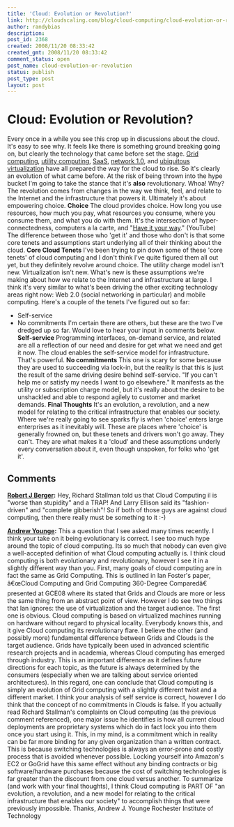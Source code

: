 ```yaml
---
title: 'Cloud: Evolution or Revolution?'
link: http://cloudscaling.com/blog/cloud-computing/cloud-evolution-or-revolution/
author: randybias
description: 
post_id: 2368
created: 2008/11/20 08:33:42
created_gmt: 2008/11/20 08:33:42
comment_status: open
post_name: cloud-evolution-or-revolution
status: publish
post_type: post
layout: post
---
```


# Cloud: Evolution or Revolution?

Every once in a while you see this crop up in discussions about the cloud. It's easy to see why. It feels like there is something ground breaking going on, but clearly the technology that came before set the stage. [Grid computing](http://en.wikipedia.org/wiki/Grid_computing), [utility computing](http://en.wikipedia.org/wiki/Utility_computing), [SaaS](http://en.wikipedia.org/wiki/SaaS), [network 1.0](http://neotactics.com/blog/technology/cloud-hype-cloud-boom-cloud-bust/), and [ubiquitous virtualization](http://www.networkworld.com/newsletters/servers/2007/0101server1.html) have all prepared the way for the cloud to rise. So it's clearly an evolution of what came before. At the risk of being thrown into the hype bucket I'm going to take the stance that it's **also** revolutionary. Whoa! Why?  The revolution comes from changes in the way we think, feel, and relate to the Internet and the infrastructure that powers it. Ultimately it's about empowering choice. **Choice** The cloud provides choice. How long you use resources, how much you pay, what resources you consume, where you consume them, and what you do with them. It's the intersection of hyper-connectedness, computers a la carte, and "[Have it your way](http://www.youtube.com/watch?v=CJMsFGH4eoQ)." (YouTube) The difference between those who 'get it' and those who don't is that some core tenets and assumptions start underlying all of their thinking about the cloud. **Core Cloud Tenets** I've been trying to pin down some of these 'core tenets' of cloud computing and I don't think I've quite figured them all out yet, but they definitely revolve around choice. The utility charge model isn't new. Virtualization isn't new. What's new is these assumptions we're making about how we relate to the Internet and infrastructure at large. I think it's very similar to what's been driving the other exciting technology areas right now: Web 2.0 (social networking in particular) and mobile computing. Here's a couple of the tenets I've figured out so far:

  * Self-service
  * No commitments
I'm certain there are others, but these are the two I've dredged up so far. Would love to hear your input in comments below. **Self-service** Programming interfaces, on-demand service, and related are all a reflection of our need and desire for get what we need and get it now. The cloud enables the self-service model for infrastructure. That's powerful. **No commitments** This one is scary for some because they are used to succeeding via lock-in, but the reality is that this is just the result of the same driving desire behind self-service. "If you can't help me or satisfy my needs I want to go elsewhere." It manifests as the utility or subscription charge model, but it's really about the desire to be unshackled and able to respond agilely to customer and market demands. **Final Thoughts** It's an evolution, a revolution, and a new model for relating to the critical infrastructure that enables our society. Where we're really going to see sparks fly is when 'choice' enters large enterprises as it inevitably will. These are places where 'choice' is generally frowned on, but these tenets and drivers won't go away. They can't. They are what makes it a 'cloud' and these assumptions underly every conversation about it, even though unspoken, for folks who 'get it'.

## Comments

**[Robert J Berger](#36 "2008-11-20 10:08:59"):** Hey, Richard Stallman told us that Cloud Computing il is "worse than stupidity" and a TRAP! And Larry Ellison said its "fashion-driven" and "complete gibberish"! So if both of those guys are against cloud computing, then there really must be something to it :-)

**[Andrew Younge](#37 "2008-12-08 21:52:27"):** This a question that I see asked many times recently. I think your take on it being evolutionary is correct. I see too much hype around the topic of cloud computing. Its so much that nobody can even give a well-accepted definition of what Cloud computing actually is. I think cloud computing is both evolutionary and revolutionary, however I see it in a slightly different way than you. First, many goals of cloud computing are in fact the same as Grid Computing. This is outlined in Ian Foster's paper, â€œCloud Computing and Grid Computing 360-Degree Comparedâ€ presented at GCE08 where its stated that Grids and Clouds are more or less the same thing from an abstract point of view. However I do see two things that Ian ignores: the use of virtualization and the target audience. The first one is obvious. Cloud computing is based on virtualized machines running on hardware without regard to physical locality. Everybody knows this, and it give Cloud computing its revolutionary flare. I believe the other (and possibly more) fundamental difference between Grids and Clouds is the target audience. Grids have typically been used in advanced scientific research projects and in academia, whereas Cloud computing has emerged through industry. This is an important difference as it defines future directions for each topic, as the future is always determined by the consumers (especially when we are talking about service oriented architectures). In this regard, one can conclude that Cloud computing is simply an evolution of Grid computing with a slightly different twist and a different market. I think your analysis of self service is correct, however I do think that the concept of no commitments in Clouds is false. If you actually read Richard Stallman's complaints on Cloud computing (as the previous comment referenced), one major issue he identifies is how all current cloud deployments are proprietary systems which do in fact lock you into them once you start using it. This, in my mind, is a commitment which in reality can be far more binding for any given organization than a written contract. This is because switching technologies is always an error-prone and costly process that is avoided whenever possible. Locking yourself into Amazon's EC2 or GoGrid have this same effect without any binding contracts or big software/hardware purchases because the cost of switching technologies is far greater than the discount from one cloud versus another. To summarize (and work with your final thoughts), I think Cloud computing is PART OF "an evolution, a revolution, and a new model for relating to the critical infrastructure that enables our society" to accomplish things that were previously impossible. Thanks, Andrew J. Younge Rochester Institute of Technology


